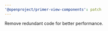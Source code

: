 ```yaml
---
'@openproject/primer-view-components': patch
---
```


Remove redundant code for better performance.
